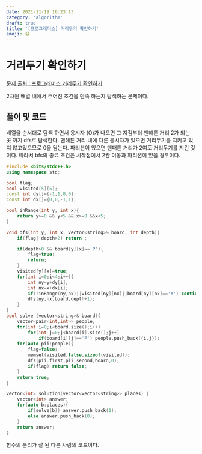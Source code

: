 ```yaml
---
date: 2021-11-19 16:23:13
category: 'algorithm'
draft: true
title: '[프로그래머스] 거리두기 확인하기'
emoji: 😷
---
```


# 거리두기 확인하기

[문제 출처 : 프로그래머스 거리두기 확인하기](https://programmers.co.kr/learn/courses/30/lessons/81302)

2차원 배열 내애서 주어진 조건을 만족 하는지 탐색하는 문제이다.

## 풀이 및 코드

배열을 순서대로 탐색 하면서 응시자 (O)가 나오면 그 지점부터 맨해튼 거리 2가 되는 곳 까지 dfs로 탐색한다. 맨해튼 거리 내에 다른 응시자가 있으면 거리두기를 지키고 있지 않고있으므로 0을 담는다.
파티션이 있으면 맨패튼 거리가 2여도 거리두기를 지킨 것이다.
따라서 bfs의 종료 조건은 시작점에서 2칸 이동과 파티션이 있을 경우이다.

```cpp
#include <bits/stdc++.h>
using namespace std;

bool flag;
bool visited[5][5];
const int dy[]={-1,1,0,0};
const int dx[]={0,0,-1,1};

bool inRange(int y, int x){
    return y>=0 && y<5 && x>=0 &&x<5;
}

void dfs(int y, int x, vector<string>& board, int depth){
    if(flag||depth>2) return ;

    if(depth>0 && board[y][x]=='P'){
        flag=true;
        return;
    }
    visited[y][x]=true;
    for(int i=0;i<4;i++){
        int ny=y+dy[i];
        int nx=x+dx[i];
        if(!inRange(ny,nx)||visited[ny][nx]||board[ny][nx]=='X') continue;
        dfs(ny,nx,board,depth+1);
    }
}
bool solve (vector<string>& board){
    vector<pair<int,int>> people;
    for(int i=0;i<board.size();i++)
        for(int j=0;j<board[i].size();j++)
            if(board[i][j]=='P') people.push_back({i,j});
    for(auto pii:people){
        flag=false;
        memset(visited,false,sizeof(visited));
        dfs(pii.first,pii.second,board,0);
        if(flag) return false;
    }
    return true;
}

vector<int> solution(vector<vector<string>> places) {
    vector<int> answer;
    for(auto b:places){
        if(solve(b)) answer.push_back(1);
        else answer.push_back(0);
    }
    return answer;
}
```

함수의 분리가 잘 된 다른 사람의 코드이다.
